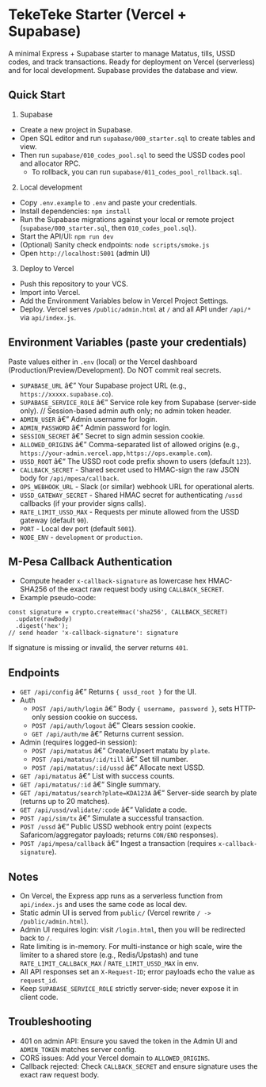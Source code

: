 ﻿# TekeTeke Starter (Vercel + Supabase)

A minimal Express + Supabase starter to manage Matatus, tills, USSD codes, and track transactions. Ready for deployment on Vercel (serverless) and for local development. Supabase provides the database and view.

## Quick Start

1) Supabase
- Create a new project in Supabase.
- Open SQL editor and run `supabase/000_starter.sql` to create tables and view.
- Then run `supabase/010_codes_pool.sql` to seed the USSD codes pool and allocator RPC.
  - To rollback, you can run `supabase/011_codes_pool_rollback.sql`.

2) Local development
- Copy `.env.example` to `.env` and paste your credentials.
- Install dependencies: `npm install`
- Run the Supabase migrations against your local or remote project (`supabase/000_starter.sql`, then `010_codes_pool.sql`).
- Start the API/UI: `npm run dev`
- (Optional) Sanity check endpoints: `node scripts/smoke.js`
- Open `http://localhost:5001` (admin UI)

3) Deploy to Vercel
- Push this repository to your VCS.
- Import into Vercel.
- Add the Environment Variables below in Vercel Project Settings.
- Deploy. Vercel serves `/public/admin.html` at `/` and all API under `/api/*` via `api/index.js`.

## Environment Variables (paste your credentials)

Paste values either in `.env` (local) or the Vercel dashboard (Production/Preview/Development). Do NOT commit real secrets.

- `SUPABASE_URL` â€” Your Supabase project URL (e.g., `https://xxxxx.supabase.co`).
- `SUPABASE_SERVICE_ROLE` â€” Service role key from Supabase (server-side only).
// Session-based admin auth only; no admin token header.
- `ADMIN_USER` â€” Admin username for login.
- `ADMIN_PASSWORD` â€” Admin password for login.
- `SESSION_SECRET` â€” Secret to sign admin session cookie.
- `ALLOWED_ORIGINS` â€” Comma-separated list of allowed origins (e.g., `https://your-admin.vercel.app,https://ops.example.com`).
- `USSD_ROOT` â€“ The USSD root code prefix shown to users (default `123`).
- `CALLBACK_SECRET` - Shared secret used to HMAC-sign the raw JSON body for `/api/mpesa/callback`.
- `OPS_WEBHOOK_URL` - Slack (or similar) webhook URL for operational alerts.
- `USSD_GATEWAY_SECRET` - Shared HMAC secret for authenticating `/ussd` callbacks (if your provider signs calls).
- `RATE_LIMIT_USSD_MAX` - Requests per minute allowed from the USSD gateway (default `90`).
- `PORT` - Local dev port (default `5001`).
- `NODE_ENV` - `development` or `production`.

## M-Pesa Callback Authentication

- Compute header `x-callback-signature` as lowercase hex HMAC-SHA256 of the exact raw request body using `CALLBACK_SECRET`.
- Example pseudo-code:

```
const signature = crypto.createHmac('sha256', CALLBACK_SECRET)
  .update(rawBody)
  .digest('hex');
// send header 'x-callback-signature': signature
```

If signature is missing or invalid, the server returns `401`.

## Endpoints

- `GET /api/config` â€” Returns `{ ussd_root }` for the UI.
- Auth
  - `POST /api/auth/login` â€” Body `{ username, password }`, sets HTTP-only session cookie on success.
  - `POST /api/auth/logout` â€” Clears session cookie.
  - `GET /api/auth/me` â€” Returns current session.
- Admin (requires logged-in session):
  - `POST /api/matatus` â€” Create/Upsert matatu by `plate`.
  - `POST /api/matatus/:id/till` â€” Set till number.
  - `POST /api/matatus/:id/ussd` â€” Allocate next USSD.
- `GET /api/matatus` â€“ List with success counts.
- `GET /api/matatus/:id` â€“ Single summary.
- `GET /api/matatus/search?plate=KDA123A` â€“ Server-side search by plate (returns up to 20 matches).
- `GET /api/ussd/validate/:code` â€“ Validate a code.
- `POST /api/sim/tx` â€“ Simulate a successful transaction.
- `POST /ussd` â€“ Public USSD webhook entry point (expects Safaricom/aggregator payloads; returns `CON/END` responses).
- `POST /api/mpesa/callback` â€“ Ingest a transaction (requires `x-callback-signature`).

## Notes

- On Vercel, the Express app runs as a serverless function from `api/index.js` and uses the same code as local dev.
- Static admin UI is served from `public/` (Vercel rewrite `/ -> /public/admin.html`).
- Admin UI requires login: visit `/login.html`, then you will be redirected back to `/`.
- Rate limiting is in-memory. For multi-instance or high scale, wire the limiter to a shared store (e.g., Redis/Upstash) and tune `RATE_LIMIT_CALLBACK_MAX` / `RATE_LIMIT_USSD_MAX` in env.
- All API responses set an `X-Request-ID`; error payloads echo the value as `request_id`.
- Keep `SUPABASE_SERVICE_ROLE` strictly server-side; never expose it in client code.

## Troubleshooting

- 401 on admin API: Ensure you saved the token in the Admin UI and `ADMIN_TOKEN` matches server config.
- CORS issues: Add your Vercel domain to `ALLOWED_ORIGINS`.
- Callback rejected: Check `CALLBACK_SECRET` and ensure signature uses the exact raw request body.

